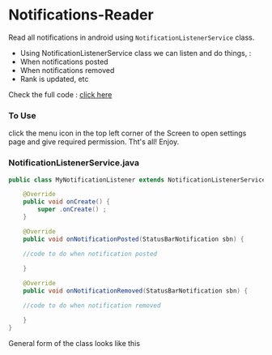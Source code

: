 # Notifications-Reader

Read all notifications in android using ```NotificationListenerService``` class.
* Using NotificationListenerService class we can listen and do things, :
* When notifications posted
* When notifications removed
* Rank is updated, etc 

Check the full code : [click here](https://github.com/jaikeerthick/Notifications-Reader/tree/main/app/src/main/java/com/jaikeerthick/mynotifications)
### To Use
click the menu icon in the top left corner of the Screen to open settings page and give required permission. Tht's all! Enjoy.

### NotificationListenerService.java

```java
public class MyNotificationListener extends NotificationListenerService {

    @Override
    public void onCreate() {
        super .onCreate() ;
    }

    @Override
    public void onNotificationPosted(StatusBarNotification sbn) {

    //code to do when notification posted
       
    }

    @Override
    public void onNotificationRemoved(StatusBarNotification sbn) {

    //code to do when notification removed

    }   
}
```

General form of the class looks like this

